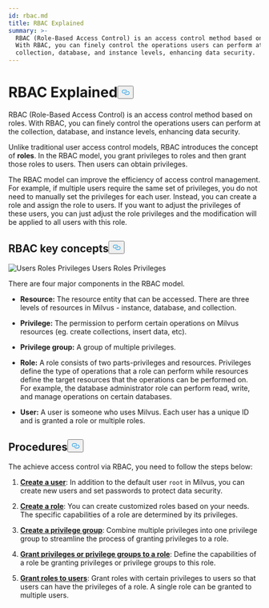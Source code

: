 ```yaml
---
id: rbac.md
title: RBAC Explained
summary: >-
  RBAC (Role-Based Access Control) is an access control method based on roles.
  With RBAC, you can finely control the operations users can perform at the
  collection, database, and instance levels, enhancing data security.
---
```

<h1 id="RBAC-Explained" class="common-anchor-header">RBAC Explained<button data-href="#RBAC-Explained" class="anchor-icon" translate="no">
      <svg translate="no"
        aria-hidden="true"
        focusable="false"
        height="20"
        version="1.1"
        viewBox="0 0 16 16"
        width="16"
      >
        <path
          fill="#0092E4"
          fill-rule="evenodd"
          d="M4 9h1v1H4c-1.5 0-3-1.69-3-3.5S2.55 3 4 3h4c1.45 0 3 1.69 3 3.5 0 1.41-.91 2.72-2 3.25V8.59c.58-.45 1-1.27 1-2.09C10 5.22 8.98 4 8 4H4c-.98 0-2 1.22-2 2.5S3 9 4 9zm9-3h-1v1h1c1 0 2 1.22 2 2.5S13.98 12 13 12H9c-.98 0-2-1.22-2-2.5 0-.83.42-1.64 1-2.09V6.25c-1.09.53-2 1.84-2 3.25C6 11.31 7.55 13 9 13h4c1.45 0 3-1.69 3-3.5S14.5 6 13 6z"
        ></path>
      </svg>
    </button></h1><p>RBAC (Role-Based Access Control) is an access control method based on roles. With RBAC, you can finely control the operations users can perform at the collection, database, and instance levels, enhancing data security.</p>
<p>Unlike traditional user access control models, RBAC introduces the concept of <strong>roles</strong>. In the RBAC model, you  grant privileges to roles and then grant those roles to users. Then users can obtain privileges.</p>
<p>The RBAC model can improve the efficiency of access control management. For example, if multiple users require the same set of privileges, you do not need to manually set the privileges for each user. Instead, you can create a role and assign the role to users. If you want to adjust the privileges of these users, you can just adjust the role privileges and the modification will be applied to all users with this role.</p>
<h2 id="RBAC-key-concepts" class="common-anchor-header">RBAC key concepts<button data-href="#RBAC-key-concepts" class="anchor-icon" translate="no">
      <svg translate="no"
        aria-hidden="true"
        focusable="false"
        height="20"
        version="1.1"
        viewBox="0 0 16 16"
        width="16"
      >
        <path
          fill="#0092E4"
          fill-rule="evenodd"
          d="M4 9h1v1H4c-1.5 0-3-1.69-3-3.5S2.55 3 4 3h4c1.45 0 3 1.69 3 3.5 0 1.41-.91 2.72-2 3.25V8.59c.58-.45 1-1.27 1-2.09C10 5.22 8.98 4 8 4H4c-.98 0-2 1.22-2 2.5S3 9 4 9zm9-3h-1v1h1c1 0 2 1.22 2 2.5S13.98 12 13 12H9c-.98 0-2-1.22-2-2.5 0-.83.42-1.64 1-2.09V6.25c-1.09.53-2 1.84-2 3.25C6 11.31 7.55 13 9 13h4c1.45 0 3-1.69 3-3.5S14.5 6 13 6z"
        ></path>
      </svg>
    </button></h2><p>
  <span class="img-wrapper">
    <img translate="no" src="/docs/v2.5.x/assets/users-roles-privileges.png" alt="Users Roles Privileges" class="doc-image" id="users-roles-privileges" />
    <span>Users Roles Privileges</span>
  </span>
</p>
<p>There are four major components in the RBAC model.</p>
<ul>
<li><p><strong>Resource:</strong> The resource entity that can be accessed. There are three levels of resources in Milvus - instance, database, and collection.</p></li>
<li><p><strong>Privilege:</strong> The permission to perform certain operations on Milvus resources (eg. create collections, insert data, etc).</p></li>
<li><p><strong>Privilege group:</strong> A group of multiple privileges.</p></li>
<li><p><strong>Role:</strong> A role consists of two parts-privileges and resources. Privileges define the type of operations that a role can perform while resources define the target resources that the operations can be performed on. For example, the database administrator role can perform read, write, and manage operations on certain databases.</p></li>
<li><p><strong>User:</strong> A user is someone who uses Milvus. Each user has a unique ID and is granted a role or multiple roles.</p></li>
</ul>
<h2 id="Procedures" class="common-anchor-header">Procedures<button data-href="#Procedures" class="anchor-icon" translate="no">
      <svg translate="no"
        aria-hidden="true"
        focusable="false"
        height="20"
        version="1.1"
        viewBox="0 0 16 16"
        width="16"
      >
        <path
          fill="#0092E4"
          fill-rule="evenodd"
          d="M4 9h1v1H4c-1.5 0-3-1.69-3-3.5S2.55 3 4 3h4c1.45 0 3 1.69 3 3.5 0 1.41-.91 2.72-2 3.25V8.59c.58-.45 1-1.27 1-2.09C10 5.22 8.98 4 8 4H4c-.98 0-2 1.22-2 2.5S3 9 4 9zm9-3h-1v1h1c1 0 2 1.22 2 2.5S13.98 12 13 12H9c-.98 0-2-1.22-2-2.5 0-.83.42-1.64 1-2.09V6.25c-1.09.53-2 1.84-2 3.25C6 11.31 7.55 13 9 13h4c1.45 0 3-1.69 3-3.5S14.5 6 13 6z"
        ></path>
      </svg>
    </button></h2><p>The achieve access control via RBAC, you need to follow the steps below:</p>
<ol>
<li><p><strong><a href="/docs/users_and_roles.md#Create-a-user">Create a user</a></strong>: In addition to the default user <code translate="no">root</code> in Milvus, you can create new users and set passwords to protect data security.</p></li>
<li><p><strong><a href="/docs/users_and_roles.md#Create-a-role">Create a role</a></strong>: You can create customized roles based on your needs. The specific capabilities of a role are determined by its privileges.</p></li>
<li><p><strong><a href="/docs/privilege_group.md">Create a privilege group</a></strong>: Combine multiple privileges into one privilege group to streamline the process of granting privileges to a role.</p></li>
<li><p><strong><a href="/docs/grant_privileges.md">Grant privileges or privilege groups to a role</a></strong>: Define the capabilities of a role be granting privileges or privilege groups to this role.</p></li>
<li><p><strong><a href="/docs/grant_roles.md">Grant roles to users</a></strong>: Grant roles with certain privileges to users so that users can have the privileges of a role. A single role can be granted to multiple users.</p></li>
</ol>
